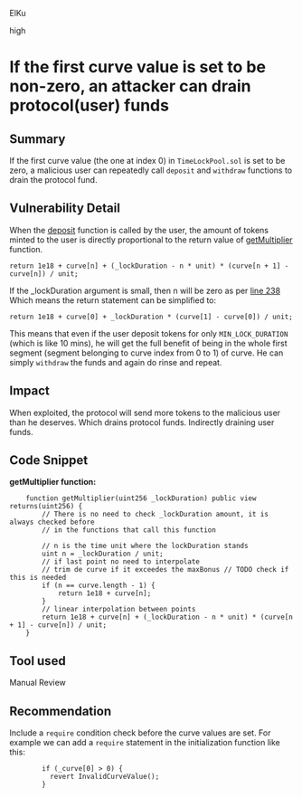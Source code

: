 ElKu

high

# If the first curve value is set to be non-zero, an attacker can drain protocol(user) funds

## Summary

If the first curve value (the one at index 0) in `TimeLockPool.sol` is set to be zero, a malicious user can repeatedly call `deposit` and 	`withdraw` functions to drain the protocol fund.

## Vulnerability Detail

When the [deposit](https://github.com/sherlock-audit/2022-10-merit-circle/blob/main/merit-liquidity-mining/contracts/TimeLockPool.sol#L96) function is called by the user, the amount of tokens minted to the user is directly proportional to the return value of [getMultiplier](https://github.com/sherlock-audit/2022-10-merit-circle/blob/main/merit-liquidity-mining/contracts/TimeLockPool.sol#L245) function.

```solidity
return 1e18 + curve[n] + (_lockDuration - n * unit) * (curve[n + 1] - curve[n]) / unit;
```

If the _lockDuration argument is small, then n will be zero as per [line 238](https://github.com/sherlock-audit/2022-10-merit-circle/blob/main/merit-liquidity-mining/contracts/TimeLockPool.sol#L238)
Which means the return statement can be simplified to:
```solidity
return 1e18 + curve[0] + _lockDuration * (curve[1] - curve[0]) / unit;
```

This means that even if the user deposit tokens for only `MIN_LOCK_DURATION ` (which is like 10 mins), he will get the full benefit of being in the whole first segment (segment belonging to curve index from 0 to 1) of curve. He can simply `withdraw` the funds and again do rinse and repeat. 

## Impact

When exploited, the protocol will send more tokens to the malicious user than he deserves. Which drains protocol funds. Indirectly draining user funds. 

## Code Snippet
**getMultiplier function:**

```solidity
    function getMultiplier(uint256 _lockDuration) public view returns(uint256) {
        // There is no need to check _lockDuration amount, it is always checked before
        // in the functions that call this function

        // n is the time unit where the lockDuration stands
        uint n = _lockDuration / unit;
        // if last point no need to interpolate
        // trim de curve if it exceedes the maxBonus // TODO check if this is needed
        if (n == curve.length - 1) {
            return 1e18 + curve[n];
        }
        // linear interpolation between points
        return 1e18 + curve[n] + (_lockDuration - n * unit) * (curve[n + 1] - curve[n]) / unit;
    }
```

## Tool used

Manual Review

## Recommendation

Include a `require` condition check before the curve values are set. For example we can add a `require` statement in the initialization function like this:
```solidity
        if (_curve[0] > 0) {
          revert InvalidCurveValue();
        }
```

